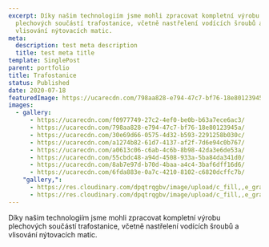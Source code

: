 ```yaml
---
excerpt: Díky našim technologiím jsme mohli zpracovat kompletní výrobu
  plechových součástí trafostanice, včetně nastřelení vodících šroubů a
  vlisování nýtovacích matic.
meta:
  description: test meta description
  title: test meta title
template: SinglePost
parent: portfolio
title: Trafostanice
status: Published
date: 2020-07-18
featuredImage: https://ucarecdn.com/798aa828-e794-47c7-bf76-18e80123945a/
images:
  - gallery:
      - https://ucarecdn.com/f0977749-27c2-4ef0-be0b-b63a7ece6ac3/
      - https://ucarecdn.com/798aa828-e794-47c7-bf76-18e80123945a/
      - https://ucarecdn.com/30e69d66-0575-4d32-b593-2291258b030c/
      - https://ucarecdn.com/a1274b82-61d7-4137-af2f-7d6e94c0b767/
      - https://ucarecdn.com/a0613c06-c6ab-4c6b-8b98-42da3e6de53a/
      - https://ucarecdn.com/55cbdc48-a94d-4508-933a-5ba84da341d0/
      - https://ucarecdn.com/8ab7e97d-b70d-4baa-a4c4-3baf6dff16d6/
      - https://ucarecdn.com/6fda883e-0a7c-4210-8102-c6820dcffc7b/
    "gallery,":
      - https://res.cloudinary.com/dpqtrqgbv/image/upload/c_fill,,e_grayscale,f_auto,,h_2600,,q_auto,,w_2600,/v1614789138/IMG_9676_otoceno_pizepc.jpg
      - https://res.cloudinary.com/dpqtrqgbv/image/upload/c_fill,,e_grayscale,f_auto,,h_2600,,q_auto,,w_2600,/v1614789137/IMG_9663_otoceno_r5lgne.jpg
---
```

Díky našim technologiím jsme mohli zpracovat kompletní výrobu plechových součástí trafostanice, včetně nastřelení vodících šroubů a vlisování nýtovacích matic.
